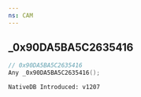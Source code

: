 ```yaml
---
ns: CAM
---
```

## _0x90DA5BA5C2635416

```c
// 0x90DA5BA5C2635416
Any _0x90DA5BA5C2635416();
```

```
NativeDB Introduced: v1207
```

